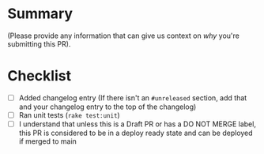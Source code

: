 # Summary

(Please provide any information that can give us context on _why_ you're submitting this PR).

# Checklist

- [ ] Added changelog entry (If there isn't an `#unreleased` section, add that and your changelog entry to the top of the changelog)
- [ ] Ran unit tests (`rake test:unit`)
- [ ] I understand that unless this is a Draft PR or has a DO NOT MERGE label, this PR is considered to be in a deploy ready state and can be deployed if merged to main

<!-- **For Braintree Developers only, don't forget:**
- [ ] [GraphQL PR](link-to-pr-here). If this PR changes or adds API input or response fields, it must be added to the GraphQL API before this PR to the server SDK can be merged in.
- [ ] Add & Run integration tests -->
